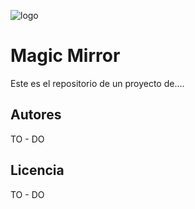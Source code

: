 ![logo](https://github.com/grialusal/repo-grupo-2/assets/mirror.png)

# Magic Mirror

Este es el repositorio de un proyecto de....

## Autores

TO - DO

## Licencia

TO - DO